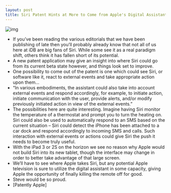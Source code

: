 ```yaml
---
layout: post
title: Siri Patent Hints at More to Come from Apple's Digital Assistant
---
```

![img](http://media.idownloadblog.com/wp-content/uploads/2012/01/siri-patent.jpeg)
* If you’ve been reading the various editorials that we have been publishing of late then you’ll probably already know that not all of us here at iDB are big fans of Siri. While some see it as a real paradigm shift, others think it has fallen short of its potential.
* A new patent application may give an insight into where Siri could go from its current beta state however, and things look set to improve.
* One possibility to come out of the patent is one which could see Siri, or software like it, react to external events and take appropriate action upon them…
* “In various embodiments, the assistant could also take into account external events and respond accordingly, for example, to initiate action, initiate communication with the user, provide alerts, and/or modify previously initiated action in view of the external events.”
* The possibilities here are quite interesting. Imagine having Siri monitor the temperature of a thermostat and prompt you to turn the heating on. Siri could also be used to automatically respond to an SMS based on the current situation – Siri could detect the iPhone has been attached to a car dock and respond accordingly to incoming SMS and calls. Such interaction with external events or actions could give Siri the push it needs to become truly useful.
* With the iPad 3 or 2S on the horizon we see no reason why Apple would not build Siri into its new tablet, though the interface may change in order to better take advantage of that large screen.
* We’ll have to see where Apple takes Siri, but any potential Apple television is sure to utilize the digital assistant in some capacity, giving Apple the opportunity of finally killing the remote off for good.
* Steve would be so proud.
* [Patently Apple]

